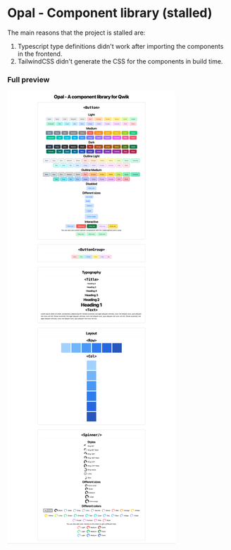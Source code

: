 # Opal - Component library (stalled)

The main reasons that the project is stalled are:

1. Typescript type definitions didn't work after importing the components in the frontend.
2. TailwindCSS didn't generate the CSS for the components in build time.

### Full preview

![Full preview](./previews/full.png)